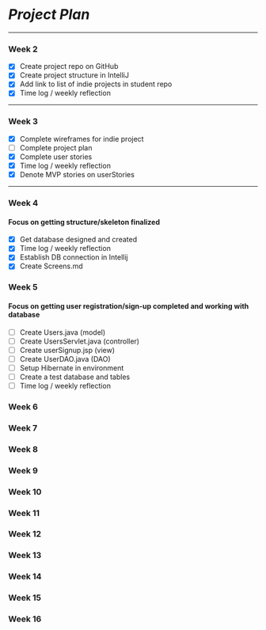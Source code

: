 # *Project Plan*

---

### Week 2

 - [X] Create project repo on GitHub
 - [X] Create project structure in IntelliJ
 - [X] Add link to list of indie projects in student repo
 - [X] Time log / weekly reflection

---

### Week 3

- [X] Complete wireframes for indie project
- [ ] Complete project plan
- [X] Complete user stories
- [X] Time log / weekly reflection
- [X] Denote MVP stories on userStories

---

### Week 4

#### Focus on getting structure/skeleton finalized

- [X] Get database designed and created
- [X] Time log / weekly reflection
- [X] Establish DB connection in Intellij
- [X] Create Screens.md

### Week 5

#### Focus on getting user registration/sign-up completed and working with database

- [ ] Create Users.java (model)
- [ ] Create UsersServlet.java (controller)
- [ ] Create userSignup.jsp (view)
- [ ] Create UserDAO.java (DAO)
- [ ] Setup Hibernate in environment
- [ ] Create a test database and tables
- [ ] Time log / weekly reflection

### Week 6



### Week 7



### Week 8



### Week 9



### Week 10



### Week 11



### Week 12



### Week 13



### Week 14



### Week 15



### Week 16


